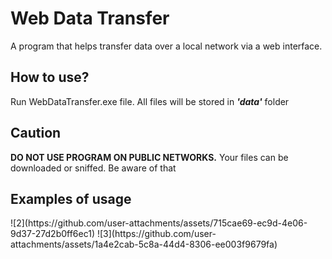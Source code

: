 <h1>Web Data Transfer</h1>
A program that helps transfer data over a local network via a web interface. 
<h2>How to use?</h2>
Run WebDataTransfer.exe file. All files will be stored in <b><i>'data'</i></b> folder
<h2>Caution</h2>
<b>DO NOT USE PROGRAM ON PUBLIC NETWORKS.</b>
Your files can be downloaded or sniffed. Be aware of that
<h2>Examples of usage</h2>
![2](https://github.com/user-attachments/assets/715cae69-ec9d-4e06-9d37-27d2b0ff6ec1)
![3](https://github.com/user-attachments/assets/1a4e2cab-5c8a-44d4-8306-ee003f9679fa)
